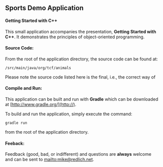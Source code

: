## Sports Demo Application

#### Getting Started with C++

This small application accompanies the presentation, **Getting Started with C++**.  It demonstrates the principles of object-oriented programming.

#### Source Code:

From the root of the application directory, the source code can be found at:

`/src/main/java/org/tcf/animals`

Please note the source code listed here is the final, i.e., the correct way of 

#### Compile and Run:

This application can be built and run with **Gradle** which can be downloaded at [http://www.gradle.org/](http://).

To build and run the application, simply execute the command:

`gradle run`

from the root of the application directory.

#### Feeback:

Feedback (good, bad, or indifferent) and questions are **always** welcome and can be sent to [mailto:mike@redlich.net](http://).
